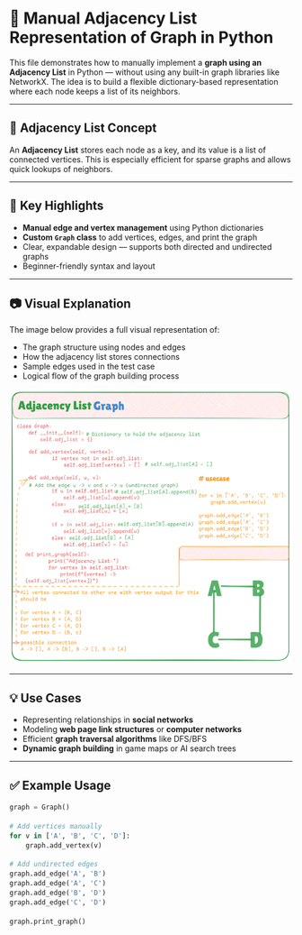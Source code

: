# 🔗 Manual Adjacency List Representation of Graph in Python

This file demonstrates how to manually implement a **graph using an Adjacency List** in Python — without using any built-in graph libraries like NetworkX. The idea is to build a flexible dictionary-based representation where each node keeps a list of its neighbors.

---

## 📌 Adjacency List Concept

An **Adjacency List** stores each node as a key, and its value is a list of connected vertices. This is especially efficient for sparse graphs and allows quick lookups of neighbors.

---

## 🧠 Key Highlights

- **Manual edge and vertex management** using Python dictionaries
- **Custom `Graph` class** to add vertices, edges, and print the graph
- Clear, expandable design — supports both directed and undirected graphs
- Beginner-friendly syntax and layout

---

## 📷 Visual Explanation

The image below provides a full visual representation of:

- The graph structure using nodes and edges
- How the adjacency list stores connections
- Sample edges used in the test case
- Logical flow of the graph building process

![Adjacency List Graph](image.png)

---

## 💡 Use Cases

- Representing relationships in **social networks**
- Modeling **web page link structures** or **computer networks**
- Efficient **graph traversal algorithms** like DFS/BFS
- **Dynamic graph building** in game maps or AI search trees

---

## ✅ Example Usage

```python
graph = Graph()

# Add vertices manually
for v in ['A', 'B', 'C', 'D']:
    graph.add_vertex(v)

# Add undirected edges
graph.add_edge('A', 'B')
graph.add_edge('A', 'C')
graph.add_edge('B', 'D')
graph.add_edge('C', 'D')

graph.print_graph()
